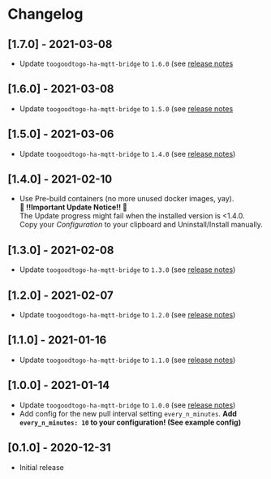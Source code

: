 # Changelog

## [1.7.0] - 2021-03-08

- Update `toogoodtogo-ha-mqtt-bridge` to `1.6.0` (see [release notes](https://github.com/MaxWinterstein/toogoodtogo-ha-mqtt-bridge/releases)

## [1.6.0] - 2021-03-08

- Update `toogoodtogo-ha-mqtt-bridge` to `1.5.0` (see [release notes](https://github.com/MaxWinterstein/toogoodtogo-ha-mqtt-bridge/releases)

## [1.5.0] - 2021-03-06

- Update `toogoodtogo-ha-mqtt-bridge` to `1.4.0` (see [release notes](https://github.com/MaxWinterstein/toogoodtogo-ha-mqtt-bridge/releases))

## [1.4.0] - 2021-02-10

- Use Pre-build containers (no more unused docker images, yay).  
  **🚨 !!Important Update Notice!! 🚨**  
  The Update progress might fail when the installed version is <1.4.0.  
  Copy your _Configuration_ to your clipboard and Uninstall/Install manually.

## [1.3.0] - 2021-02-08

- Update `toogoodtogo-ha-mqtt-bridge` to `1.3.0` (see [release notes](https://github.com/MaxWinterstein/toogoodtogo-ha-mqtt-bridge/releases))

## [1.2.0] - 2021-02-07

- Update `toogoodtogo-ha-mqtt-bridge` to `1.2.0` (see [release notes](https://github.com/MaxWinterstein/toogoodtogo-ha-mqtt-bridge/releases))

## [1.1.0] - 2021-01-16

- Update `toogoodtogo-ha-mqtt-bridge` to `1.1.0` (see [release notes](https://github.com/MaxWinterstein/toogoodtogo-ha-mqtt-bridge/releases))

## [1.0.0] - 2021-01-14

- Update `toogoodtogo-ha-mqtt-bridge` to `1.0.0` (see [release notes](https://github.com/MaxWinterstein/toogoodtogo-ha-mqtt-bridge/releases))
- Add config for the new pull interval setting `every_n_minutes`.
  **Add `every_n_minutes: 10` to your configuration! (See example config)**

## [0.1.0] - 2020-12-31

- Initial release
